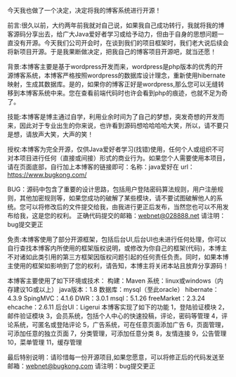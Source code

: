 今天我也做了一个决定，决定将我的博客系统进行开源！

前言:很久以前，大约两年前我就对自己说，如果我自己成功转行，我就将我的博客源码分享出去，给广大Java爱好者学习或给予动力，但由于自身的思想问题一直没有开源。今天我们公司开会时，在谈到我们的项目框架时，我们老大说后续会将新项目开源。于是我果断做决定，把我自己的博客项目开源吧，就当还愿！

背景:本博客主要是基于wordpress开发而来，wordpress是php版本的优秀的开源博客系统，本博客严格按照wordpress的数据库设计理念，重新使用hibernate映射，生成其数据库。是的，如果你的博客正好是wordpress,那么您可以无缝转移到本博客系统中来。您在查看前端代码时也许会看到php的痕迹，也就不足为奇了。

技能:本博客是博主通过自学，利用业余时间为了自己的梦想，突发奇想的开发而来，因此对于专业出生的你来说，也许看到源码想哈哈哈哈大笑，所以，请不要只是想，请放声大笑，大声的笑！

授权:本博客为完全开源，仅供Java爱好者学习(找错)使用，任何个人或组织不可对本项目进行任何（直接或间接）形式的商业行为。如果您个人需要使用本项目，请在页面底部，自行加上本博客的链接即可：名称：java爱好在  url：https://www.bugkong.com/

BUG：源码中包含了重要的设计思路，包括用户登陆密码算法规则，用户注册规则，其他加密规则等，如果您成功的破解了某些模块，请不要试图破解他人的系统。您可以将修改后的文件提交给我，由我进行更正后发布，当然您也可以不用发布给我，这是您的权利。
正确代码提交的邮箱：webnet@028888.net  请注明：bug提交更正

免责:本博客使用了部分开源框架，包括后台UI,后台UI也未进行任何处理，你可以自行查找本博客内所使用的框架版权说明，或修改为你自己的框架(代码)，本博主不对诸如此类引用的第三方框架因版权问题引起的任何责任负责。同时，如果本博主使用的框架如影响到了您的权利，请告知，本博主将关闭本站且放弃分享源码！

本博客主要使用了如下环境或技术：
构建：Maven
系统：linux或windows（内存建议1G或以上）
java版本：1.8
数据库：mysql（至此oracle）
hibernate：4.3.9
SpingMVC：4.1.6
DWR：3.0.1
msql：5.1.26
freeMarket：2.3.24
ehcache：2.6.11
后台UI：Ligerui
本博客实现了如下的功能
1，登陆验证模块
2，邮件验证模块
3，会员系统，包括个人中心的快速投稿，评论，密码等管理
4，评论系统，可匿名或登陆评论
5，广告系统，可在任意页面添加广告
6，页面管理，可添加任意的独立页面
7，分类管理，可添加任意分类
8，友情连接
9，公告管理
10，菜单管理
11，缓存管理

最后特别说明：请珍惜每一份开源项目,如果您愿意，可以将修正后的代码发送至邮箱：webnet@bugkong.com  请注明：bug提交更正
